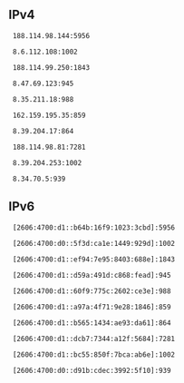 ## IPv4
```
 188.114.98.144:5956
```
```
 8.6.112.108:1002
```
```
 188.114.99.250:1843
```
```
 8.47.69.123:945
```
```
 8.35.211.18:988
```
```
 162.159.195.35:859
```
```
 8.39.204.17:864
```
```
 188.114.98.81:7281
```
```
 8.39.204.253:1002
```
```
 8.34.70.5:939
```

## IPv6
```
 [2606:4700:d1::b64b:16f9:1023:3cbd]:5956
```
```
 [2606:4700:d0::5f3d:ca1e:1449:929d]:1002
```
```
 [2606:4700:d1::ef94:7e95:8403:688e]:1843
```
```
 [2606:4700:d1::d59a:491d:c868:fead]:945
```
```
 [2606:4700:d1::60f9:775c:2602:ce3e]:988
```
```
 [2606:4700:d1::a97a:4f71:9e28:1846]:859
```
```
 [2606:4700:d1::b565:1434:ae93:da61]:864
```
```
 [2606:4700:d1::dcb7:7344:a12f:5684]:7281
```
```
 [2606:4700:d1::bc55:850f:7bca:ab6e]:1002
```
```
 [2606:4700:d0::d91b:cdec:3992:5f10]:939
```
